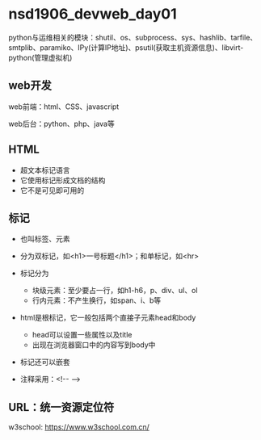 # nsd1906_devweb_day01

python与运维相关的模块：shutil、os、subprocess、sys、hashlib、tarfile、smtplib、paramiko、IPy(计算IP地址)、psutil(获取主机资源信息)、libvirt-python(管理虚拟机)

## web开发

web前端：html、CSS、javascript

web后台：python、php、java等

## HTML

- 超文本标记语言
- 它使用标记形成文档的结构
- 它不是可见即可用的

## 标记

- 也叫标签、元素
- 分为双标记，如\<h1\>一号标题\</h1\>；和单标记，如\<hr\>
- 标记分为
  - 块级元素：至少要占一行，如h1-h6，p、div、ul、ol
  - 行内元素：不产生换行，如span、i、b等

- html是根标记，它一般包括两个直接子元素head和body
  - head可以设置一些属性以及title
  - 出现在浏览器窗口中的内容写到body中

- 标记还可以嵌套
- 注释采用：\<!--    --\>

## URL：统一资源定位符

w3school: https://www.w3school.com.cn/















